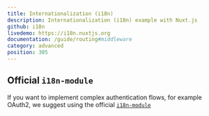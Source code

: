 ```yaml
---
title: Internationalization (i18n)
description: Internationalization (i18n) example with Nuxt.js
github: i18n
livedemo: https://i18n.nuxtjs.org
documentation: /guide/routing#middleware
category: advanced
position: 305
---
```


## Official `i18n-module`

If you want to implement complex authentication flows, for example OAuth2, we suggest using the official [`i18n-module`](https://github.com/nuxt-community/nuxt-i18n/)
